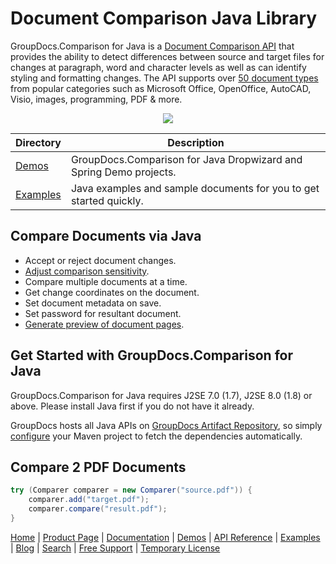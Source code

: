 
# Document Comparison Java Library

GroupDocs.Comparison for Java is a [Document Comparison API](https://products.groupdocs.com/comparison/java) that provides the ability to detect differences between source and target files for changes at paragraph, word and character levels as well as can identify styling and formatting changes. The API supports over [50 document types](https://docs.groupdocs.com/comparison/java/supported-document-formats/) from popular categories such as Microsoft Office, OpenOffice, AutoCAD, Visio, images, programming, PDF & more.

<p align="center">
  <a title="Download complete GroupDocs.Comparison for Java source code" href="https://github.com/groupdocs-comparison/GroupDocs.Comparison-for-Java/archive/master.zip"> 
    <img src="https://camo.githubusercontent.com/11839cd752a2d367f3149c7bee1742b68e4a4d37/68747470733a2f2f7261772e6769746875622e636f6d2f4173706f73654578616d706c65732f6a6176612d6578616d706c65732d64617368626f6172642f6d61737465722f696d616765732f646f776e6c6f61645a69702d427574746f6e2d4c617267652e706e67" data-canonical-src="https://raw.github.com/AsposeExamples/java-examples-dashboard/master/images/downloadZip-Button-Large.png" style="max-width:100%;">
  </a>
</p>

Directory | Description
--------- | -----------
[Demos](https://github.com/groupdocs-comparison/GroupDocs.Comparison-for-Java/tree/master/Demos)  | GroupDocs.Comparison for Java Dropwizard and Spring Demo projects.
[Examples](https://github.com/groupdocs-comparison/GroupDocs.Comparison-for-Java/tree/master/Examples)  | Java examples and sample documents for you to get started quickly.

## Compare Documents via Java

- Accept or reject document changes.
- [Adjust comparison sensitivity](https://docs.groupdocs.com/comparison/java/adjusting-comparison-sensitivity/).
- Compare multiple documents at a time.
- Get change coordinates on the document.
- Set document metadata on save.
- Set password for resultant document.
- [Generate preview of document pages](https://docs.groupdocs.com/comparison/java/generate-document-pages-preview/).

## Get Started with GroupDocs.Comparison for Java

GroupDocs.Comparison for Java requires J2SE 7.0 (1.7), J2SE 8.0 (1.8) or above. Please install Java first if you do not have it already.

GroupDocs hosts all Java APIs on [GroupDocs Artifact Repository](https://artifact.groupdocs.com/webapp/#/artifacts/browse/tree/General/repo/com/groupdocs/groupdocs-comparison), so simply [configure](https://docs.groupdocs.com/comparison/java/installation/) your Maven project to fetch the dependencies automatically.

## Compare 2 PDF Documents

```java
try (Comparer comparer = new Comparer("source.pdf")) {
    comparer.add("target.pdf");
    comparer.compare("result.pdf");
}
```

[Home](https://www.groupdocs.com/) | [Product Page](https://products.groupdocs.com/comparison/java) | [Documentation](https://docs.groupdocs.com/comparison/java/) | [Demos](https://products.groupdocs.app/comparison/family) | [API Reference](https://apireference.groupdocs.com/java/comparison) | [Examples](https://github.com/groupdocs-comparison/GroupDocs.comparison-for-Java/tree/master/Examples) | [Blog](https://blog.groupdocs.com/category/comparison/) | [Search](https://search.groupdocs.com/) | [Free Support](https://forum.groupdocs.com/c/comparison) | [Temporary License](https://purchase.groupdocs.com/temporary-license)

